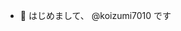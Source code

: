 - 👋 はじめまして、 @koizumi7010 です

<!---
koizumi7010/koizumi7010 is a ✨ special ✨ repository because its
`README.md` (this file) appears on your GitHub profile.
You can click the Preview link to take a look at your changes.
--->
